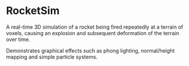 # RocketSim

A real-time 3D simulation of a rocket being fired repeatedly at a terrain of voxels, causing an explosion and subsequent deformation of the terrain over time.

Demonstrates graphical effects such as phong lighting, normal/height mapping and simple particle systems.
